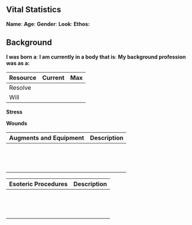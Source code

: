## Vital Statistics
**Name**:
**Age**:
**Gender**:
**Look**:
**Ethos:**

## Background
**I was born a**:
**I am currently in a body that is**:
**My background profession was as a:**


| Resource | Current |   Max   |
| -------- | ------- | ------- |
| Resolve  |         |         |
| Will     |         |         |

**Stress**

**Wounds**

| Augments and Equipment | Description |
| ---------------------- | ----------- |
|                        |             |
|                        |             |
|                        |             |
|                        |             |
|                        |             |
|                        |             |
|                        |             |
|                        |             |
|                        |             |
|                        |             |
|                        |             |
|                        |             |
|                        |             |

|  Esoteric Procedures   | Description |
| ---------------------- | ----------- |
|                        |             |
|                        |             |
|                        |             |
|                        |             |
|                        |             |
|                        |             |
|                        |             |
|                        |             |
|                        |             |
|                        |             |
|                        |             |
|                        |             |
|                        |             |



